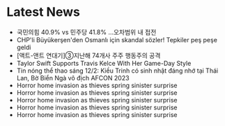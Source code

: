 # Latest News
-  국민의힘 40.9% vs 민주당 41.8% …오차범위 내 접전
-  CHP'li Büyükerşen'den Osmanlı için skandal sözler! Tepkiler peş peşe geldi
-  [액트-앤트 연대기]③지난해 74개사 주주 행동주의 공격
-  Taylor Swift Supports Travis Kelce With Her Game-Day Style
-  Tin nóng thể thao sáng 12/2: Kiều Trinh có sinh nhật đáng nhớ tại Thái Lan, Bờ Biển Ngà vô địch AFCON 2023
-  Horror home invasion as thieves spring sinister surprise
-  Horror home invasion as thieves spring sinister surprise
-  Horror home invasion as thieves spring sinister surprise
-  Horror home invasion as thieves spring sinister surprise
-  Horror home invasion as thieves spring sinister surprise

